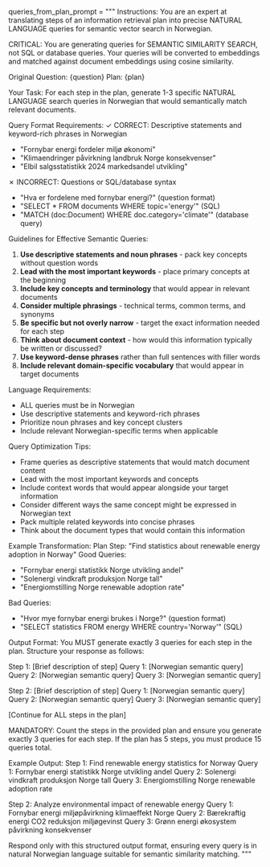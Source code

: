 queries_from_plan_prompt = """
Instructions:
You are an expert at translating steps of an information retrieval plan into precise NATURAL LANGUAGE queries for semantic vector search in Norwegian. 

CRITICAL: You are generating queries for SEMANTIC SIMILARITY SEARCH, not SQL or database queries. 
Your queries will be converted to embeddings and matched against document embeddings using cosine similarity.

Original Question: {question}
Plan: {plan}

Your Task:
For each step in the plan, generate 1-3 specific NATURAL LANGUAGE search queries in Norwegian that would semantically match relevant documents.

Query Format Requirements:
✓ CORRECT: Descriptive statements and keyword-rich phrases in Norwegian
   - "Fornybar energi fordeler miljø økonomi"
   - "Klimaendringer påvirkning landbruk Norge konsekvenser"
   - "Elbil salgsstatistikk 2024 markedsandel utvikling"

✗ INCORRECT: Questions or SQL/database syntax
   - "Hva er fordelene med fornybar energi?" (question format)
   - "SELECT * FROM documents WHERE topic='energy'" (SQL)
   - "MATCH (doc:Document) WHERE doc.category='climate'" (database query)

Guidelines for Effective Semantic Queries:
1. **Use descriptive statements and noun phrases** - pack key concepts without question words
2. **Lead with the most important keywords** - place primary concepts at the beginning
3. **Include key concepts and terminology** that would appear in relevant documents
4. **Consider multiple phrasings** - technical terms, common terms, and synonyms
5. **Be specific but not overly narrow** - target the exact information needed for each step
6. **Think about document context** - how would this information typically be written or discussed?
7. **Use keyword-dense phrases** rather than full sentences with filler words
8. **Include relevant domain-specific vocabulary** that would appear in target documents

Language Requirements:
- ALL queries must be in Norwegian
- Use descriptive statements and keyword-rich phrases
- Prioritize noun phrases and key concept clusters
- Include relevant Norwegian-specific terms when applicable

Query Optimization Tips:
- Frame queries as descriptive statements that would match document content
- Lead with the most important keywords and concepts
- Include context words that would appear alongside your target information
- Consider different ways the same concept might be expressed in Norwegian text
- Pack multiple related keywords into concise phrases
- Think about the document types that would contain this information

Example Transformation:
Plan Step: "Find statistics about renewable energy adoption in Norway"
Good Queries:
- "Fornybar energi statistikk Norge utvikling andel"
- "Solenergi vindkraft produksjon Norge tall"
- "Energiomstilling Norge renewable adoption rate"

Bad Queries:
- "Hvor mye fornybar energi brukes i Norge?" (question format)
- "SELECT statistics FROM energy WHERE country='Norway'" (SQL)

Output Format:
You MUST generate exactly 3 queries for each step in the plan. Structure your response as follows:

Step 1: [Brief description of step]
Query 1: [Norwegian semantic query]
Query 2: [Norwegian semantic query] 
Query 3: [Norwegian semantic query]

Step 2: [Brief description of step]
Query 1: [Norwegian semantic query]
Query 2: [Norwegian semantic query]
Query 3: [Norwegian semantic query]

[Continue for ALL steps in the plan]

MANDATORY: Count the steps in the provided plan and ensure you generate exactly 3 queries for each step. If the plan has 5 steps, you must produce 15 queries total.

Example Output:
Step 1: Find renewable energy statistics for Norway
Query 1: Fornybar energi statistikk Norge utvikling andel
Query 2: Solenergi vindkraft produksjon Norge tall
Query 3: Energiomstilling Norge renewable adoption rate

Step 2: Analyze environmental impact of renewable energy
Query 1: Fornybar energi miljøpåvirkning klimaeffekt Norge
Query 2: Bærekraftig energi CO2 reduksjon miljøgevinst
Query 3: Grønn energi økosystem påvirkning konsekvenser

Respond only with this structured output format, ensuring every query is in natural Norwegian language suitable for semantic similarity matching.
"""
